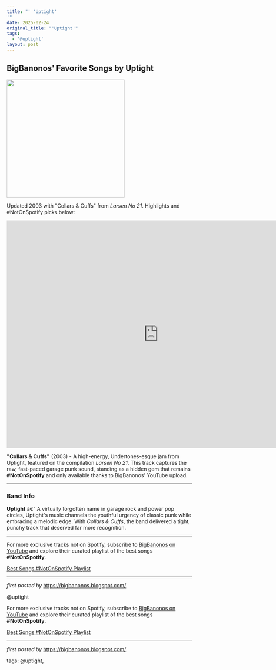 ```yaml
---
title: "' 'Uptight'
'"
date: 2025-02-24
original_title: "'Uptight'"
tags:
  - '@uptight'
layout: post
---
```

<h2>BigBanonos' Favorite Songs by Uptight</h2>
<div class="separator"><a href="https://blogger.googleusercontent.com/img/b/R29vZ2xl/AVvXsEjYRur5ZKTnl4WnohyyUSDp3W94TJCRi7sxQLdrq6GMbj5SbuJQXqrJCLsn9EX1XSM7rXuT9NRbrk92egDh-yR4OHXKOmSBuVowhUqy6FPrE_qyVJ1AiNP06m84XYNkW6hcVX2FVK8OEnejSE2V7A47LU8kdUVn1ci1eQiubiZH8CMeEcqM05J7cTycla0/s958/Uptight-Collars-and-Cuffs-garage-rock-2003-notonspotify-bigbanonos.png" ><img alt="" border="0" width="320" data-original-height="917" data-original-width="958" src="https://blogger.googleusercontent.com/img/b/R29vZ2xl/AVvXsEjYRur5ZKTnl4WnohyyUSDp3W94TJCRi7sxQLdrq6GMbj5SbuJQXqrJCLsn9EX1XSM7rXuT9NRbrk92egDh-yR4OHXKOmSBuVowhUqy6FPrE_qyVJ1AiNP06m84XYNkW6hcVX2FVK8OEnejSE2V7A47LU8kdUVn1ci1eQiubiZH8CMeEcqM05J7cTycla0/s320/Uptight-Collars-and-Cuffs-garage-rock-2003-notonspotify-bigbanonos.png"/></a></div>
<p>Updated 2003 with "Collars & Cuffs" from <em>Larsen No 21</em>. Highlights and #NotOnSpotify picks below:</p> <iframe width="824" height="618" src="https://www.youtube.com/embed/AshDzhOvbpY" title="Uptight - Collars & Cuffs" frameborder="0" allow="accelerometer; autoplay; clipboard-write; encrypted-media; gyroscope; picture-in-picture; web-share" referrerpolicy="strict-origin-when-cross-origin" allowfullscreen></iframe> <p><strong>"Collars & Cuffs"</strong> (2003) - A high-energy, Undertones-esque jam from Uptight, featured on the compilation <em>Larsen No 21</em>. This track captures the raw, fast-paced garage punk sound, standing as a hidden gem that remains <strong>#NotOnSpotify</strong> and only available thanks to BigBanonos' YouTube upload.</p> <hr /> <h3>Band Info</h3> <p><strong>Uptight</strong> â€“ A virtually forgotten name in garage rock and power pop circles, Uptight's music channels the youthful urgency of classic punk while embracing a melodic edge. With <em>Collars & Cuffs</em>, the band delivered a tight, punchy track that deserved far more recognition.</p> <hr /> <div> <p>For more exclusive tracks not on Spotify, subscribe to <a href="https://www.youtube.com/@BigBanonos" target="_blank">BigBanonos on YouTube</a> and explore their curated playlist of the best songs <strong>#NotOnSpotify</strong>.</p> <p><a href="https://www.youtube.com/playlist?list=PLtuNtuTatqI0kFahUCbtbfenC_ET5O_tr" target="_blank">Best Songs #NotOnSpotify Playlist</a></p>
</div> <hr /> <p><em>first posted by</em> <a href="https://bigbanonos.blogspot.com/" rel="noopener" target="_blank">https://bigbanonos.blogspot.com/</a></p> <!-- Tags -->
<p>@uptight</p> 

<!--Subscribe and Playlist Links-->
<div>
    <p>For more exclusive tracks not on Spotify, subscribe to <a href="https://www.youtube.com/@BigBanonos" target="_blank">BigBanonos on YouTube</a> and explore their curated playlist of the best songs <strong>#NotOnSpotify</strong>.</p>
    <p><a href="https://www.youtube.com/playlist?list=PLtuNtuTatqI0kFahUCbtbfenC_ET5O_tr" target="_blank">Best Songs #NotOnSpotify Playlist<br /></a></p></div>

<hr />

<p><em>first posted by</em> <a href="https://bigbanonos.blogspot.com/" rel="noopener" target="_new">https://bigbanonos.blogspot.com/</a></p>

<p>tags: @uptight,</p>
